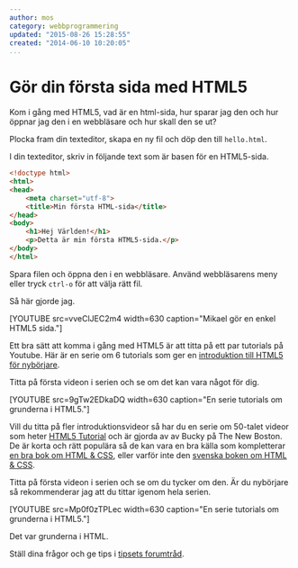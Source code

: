 ```yaml
---
author: mos
category: webbprogrammering
updated: "2015-08-26 15:28:55"
created: "2014-06-10 10:20:05"
...
```

Gör din första sida med HTML5
==================================

Kom i gång med HTML5, vad är en html-sida, hur sparar jag den och hur öppnar jag den i en webbläsare och hur skall den se ut?

<!--more-->

Plocka fram din texteditor, skapa en ny fil och döp den till `hello.html`.

I din texteditor, skriv in följande text som är basen för en HTML5-sida.

```html
<!doctype html>
<html>
<head>
    <meta charset="utf-8">
    <title>Min första HTML-sida</title>
</head>
<body>
    <h1>Hej Världen!</h1>
    <p>Detta är min första HTML5-sida.</p>
</body>
</html>
```

Spara filen och öppna den i en webbläsare. Använd webbläsarens meny eller tryck `ctrl-o` för att välja rätt fil.

Så här gjorde jag.

[YOUTUBE src=vveClJEC2m4 width=630 caption="Mikael gör en enkel HTML5 sida."]

Ett bra sätt att komma i gång med HTML5 är att titta på ett par tutorials på Youtube. Här är en serie om 6 tutorials som ger en [introduktion till HTML5 för nybörjare](https://www.youtube.com/watch?v=9gTw2EDkaDQ&list=PLzmyR17f55-J7oZew4QxQ7cfw7d3__ZZs).

Titta på första videon i serien och se om det kan vara något för dig.

[YOUTUBE src=9gTw2EDkaDQ width=630 caption="En serie tutorials om grunderna i HTML5."]

Vill du titta på fler introduktionsvideor så har du en serie om 50-talet videor som heter [HTML5 Tutorial](https://www.youtube.com/watch?v=Mp0f0zTPLec&list=PL081AC329706B2953) och är gjorda av av Bucky på The New Boston. De är korta och rätt populära så de kan vara en bra källa som kompletterar [en bra bok om HTML & CSS](kunskap/boken-html-css-the-complete-reference), eller varför inte den [svenska boken om HTML & CSS](kunskap/boken-html-och-css-boken).

Titta på första videon i serien och se om du tycker om den. Är du nybörjare så rekommenderar jag att du tittar igenom hela serien.

[YOUTUBE src=Mp0f0zTPLec width=630 caption="En serie tutorials om grunderna i HTML5."]

Det var grunderna i HTML.

Ställ dina frågor och ge tips i [tipsets forumtråd](t/2444).
